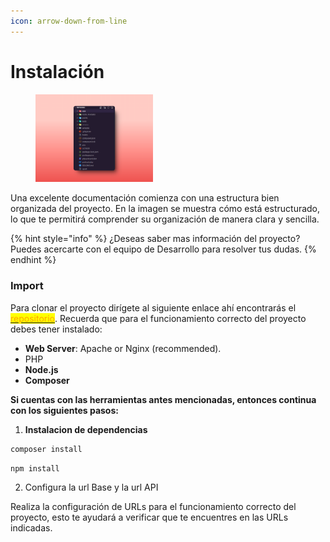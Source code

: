 ```yaml
---
icon: arrow-down-from-line
---
```


# Instalación

<div data-full-width="true"><figure><img src="../.gitbook/assets/STRUCTURE.png" alt="" width="188"><figcaption></figcaption></figure></div>

Una excelente documentación comienza con una estructura bien organizada del proyecto. En la imagen se muestra cómo está estructurado, lo que te permitirá comprender su organización de manera clara y sencilla.

{% hint style="info" %}
¿Deseas saber mas información del proyecto? Puedes acercarte con el equipo de Desarrollo para resolver tus dudas.
{% endhint %}

### Import

Para clonar el proyecto dirígete al siguiente enlace ahí encontrarás el [<mark style="color:orange;">repositorio</mark>](https://github.com/Dzulmidnight/ERPOSMO). Recuerda que para el funcionamiento correcto del proyecto debes tener instalado:

* **Web Server**: Apache or Nginx (recommended).
* PHP
* **Node.js**
* **Composer**

**Si cuentas con las herramientas antes mencionadas, entonces continua con los siguientes pasos:**

1. **Instalacion de dependencias**

```markdown
composer install
```

```
npm install
```

2. Configura la url Base y la url API

Realiza la configuración de URLs para el funcionamiento correcto del proyecto, esto te ayudará a verificar que te encuentres en las URLs indicadas.
